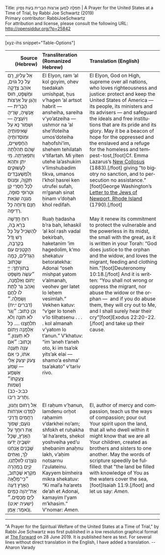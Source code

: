 <html>
<head></head>
<body>
Title: תְּפִלָּה לְמַעַן אַרְצוֹת הַבְּרִית בְּעֵת נִסָּיוֹן | A Prayer for the United States at a Time of Trial, by Rabbi Joe Schwartz (2019)<br />
Primary contributor: RabbiJoeSchwartz<br />
For attribution and license, please consult the following URL: <a href="http://opensiddur.org/?p=25842">http://opensiddur.org/?p=25842</a>
<p />
<hr />

[xyz-ihs snippet="Table-Options"]<table style="width: 100%; margin-left: auto; margin-right: auto;" class="draggable">
<thead><tr><th id="x" style="text-align: right;">Source (Hebrew)</th><th style="text-align: left;">Transliteration (Romanized Hebrew)</th><th style="text-align: left;">Translation (English)</th></tr></thead>
<tbody>
<tr><td style="vertical-align:top;">
<div class="liturgy" lang="he">
אֵל עֶלְיוֹן, 
רָם עַל כָּל גּוֹיִם, 
אוֹהֵב צְדָקָה וּמִשְׁפָּט, 
חוּס וְהָגֵן עַל אַרְצוֹת הַבְּרִית — 
אֲנְשֶׁיהָ, שָׂרֶיהָ וְיוֹעֲצֶיהָ — 
וּשְׁמוֹר נָא עַל שְׁאִיפוֹתֶיהָ וּמוֹסְדוֹתֶיהָ הַחָפְשִיִּים, 
שֶׁהֵם תְּהִלָּתָהּ וְתִּפְאָרְתָּהּ. 
מִי יִתֵּן וּתְהֵא לָעֲשׁוּקִים וְלִמְשֻׁעְבָּדִים תִּקְוָה, 
וּמָנוֹס לְכָל חַסְרֵי קֵן וּטְרוּפֵי סוּפָה, 
מְגַנָּה שִֹנְאַת חִנָּם וְדוֹחָה כָל רְדִיפָה.
</span></div></td>
 
<td style="vertical-align:top;">
<div class="romanized-transliteration" lang="he">
El Elyon, 
ram ’al kol goyim, 
ohev tsedakah umishpat, 
ḥus v’hagen ’al artsot habrit — 
ansheiha, sareiha v’yo’atzeiha — 
ushmor na ’al she’ifoteiha umos’doteiha haḥofshi’im, 
shehem tehilatah v’tifartah. 
Mi yiten utehe la’ashukim v’limshubadim tikva, 
umanos l’khol ḥasrei ken utrufei sufah, 
m’ganah sinat ḥinam v’doḥah khol redifah.
</span></div></td>
 
<td style="vertical-align:top;">
<div class="english" lang="en">
El Elyon, God on High, 
supreme over all nations,
who loves righteousness and justice: 
protect and keep the United States of America — 
its people, its ministers and its advisers —
and safeguard the ideals and free institutions 
that are its pride and its glory. 
May it be a beacon of hope for the oppressed and the enslaved 
and a refuge for the homeless and tempest-tost,[foot]Cf. Emma Lazarus’s <a href="/?p=20604">New Collosus</a> (1883).[/foot] 
giving "to bigotry no sanction, and to persecution no assistance."[foot]George Washington’s <a href="https://founders.archives.gov/documents/Washington/05-06-02-0135">Letter to the Jews of Newport, Rhode Island</a> (1790).[/foot] 
</div></td></tr>


<tr><td style="vertical-align:top;">
<div class="liturgy" lang="he">
רוּחַ חֲדָשָׁה בְּרָא בָּהּ, 
לְהַשְֹכִּיל עַל כָּל רָשׁ וָדַּל בְּקִרְבָּהּ, 
הַקְּטַנִּים עִם הַגְּדֹלִים, 
כְּמָה שֶכָּתוּב בְּתוֹרָתֶךָ: 
יְיָ ״עֹשֶׂה מִשְׁפַּט יָתוֹם וְאַלְמָנָה, 
וְאֹהֵב גֵּר לָתֶת לוֹ לֶחֶם וְשִׂמְלָה.״ <span class="citation">(דברים י:יח)</span>
וְכֵן כָּתוּב: ״וְגֵר לֹא תוֹנֶה וְלֹא תִלְחָצֶנּוּ …. 
כָּל אַלְמָנָה וְיָתוֹם לֹא תְעַנּוּן.״ 
וְכָתוּב: ״אִם עַנֵּה תְעַנֶּה אֹתוֹ, 
כִּי אִם צָעֹק יִצְעַק אֵלַי — 
שָׁמֹעַ אֶשְׁמַע צַעֲקָתוֹ״ <span class="citation">(שמות כב:כ-כב)</span>
וְתָרִיב רִיבוֹ.
</span></div></td>
 
<td style="vertical-align:top;">
<div class="romanized-transliteration" lang="he">
Ruaḥ ḥadasha b’ra bah, 
lehaskil ’al kol rash vadal bekirbah, 
haketanim ’im hagedolim, 
k’mo shekatuv betoratekha: 
Adonai “oseh mishpat yatom v’almanah, 
veohev ger latet lo leḥem vesimlah.” 
Vekhen katuv: “v’ger lo toneh v’lo tilḥatsenu . . . . 
kol almanah v’yatom lo t’anun.” 
V’khatuv: “im ’aneh t’aneh oto, 
ki im tsa’ok yits’ak elai — 
shamo’a eshma’ tsa’akato” 
v’tariv rivo.
</span></div></td>
 
<td style="vertical-align:top;">
<div class="english" lang="en">
May it renew its commitment 
to protect the vulnerable and the powerless in its midst, 
the small with the great,
as it is written in your Torah: 
“God does justice to the orphan and the widow, 
and loves the migrant, feeding and clothing him.”[foot]Deuteronomy 10:18.[/foot] 
And it is written: “You shall not wrong or oppress the migrant, 
nor abuse the widow or the orphan — 
and if you do abuse them, 
they will cry out to Me, 
and I shall surely hear their cry”[foot]Exodus 22:20-22.[/foot] 
and take up their cause. 
</div></td></tr>


<tr><td style="vertical-align:top;">
<div class="liturgy" lang="he">
אֵל רָחוּם וְחַנּוּן, 
לַמְּדֵנוּ אוֹרְחוֹת רַחֲמִים וְדַרְכֵי נוֹעָם; 
שְׁפוֹךְ אֶת רוּחֲךָ עַל הָאָרֶץ, 
שֶׁכָּל יוֹשְׁבֶיהָ יֵדעוּ 
שֶׁבָּנִים אֲנַחְנוּ לָךְ, 
וְאַחִים נוֹצַרְנוּ לְזוּלָתֵנוּ. 
קַיֵּם בִּמְהֵרָה מִקְרָא שֶׁכָּתוּב,
״כִּי־מָלְאָה הָאָרֶץ דֵּעָה אֶת־יְהוָה 
כַּמַּיִם לַיָּם מְכַסִּים.״ <span class="citation">(ישעיה יא:ט)</span>
וְנֹאמַר: אָמֵן.
</span></div></td>
 
<td style="vertical-align:top;">
<div class="romanized-transliteration" lang="he">
El raḥum v’ḥanun, 
lamdenu orḥot raḥamim v’darkhei no’am; 
shfokh et ruḥakha ’al ha’arets, 
shekol yoshveiha yed’u 
shebanim anaḥnu lakh, 
v’aḥim notsarnu l’zulateinu. 
Kayyem bimheira mikra shekatuv: 
“Ki mal’a ha’arets de’ah et Adonai, 
kamayim l’yam m’khasim.” 
V’nomar: <em>Amen</em>.
</span></div></td> 
 
<td style="vertical-align:top;">
<div class="english" lang="en">
El, author of mercy and compassion, 
teach us the ways of compassion; 
pour out Your spirit upon the land, 
that all who dwell within it might know 
that we are all Your children, 
created as brothers and sisters to one another. 
May the words of scripture speedily be fulfilled:
that "the land be filled with knowledge of You 
as the waters cover the sea,[foot]Isaiah 11:9.[/foot]
and let us say: <em>Amen</em>.
</div></td></tr>
</tbody></table>

<hr />

"A Prayer for the Spiritual Welfare of the United States at a Time of Trial," by Rabbi Joe Schwartz was first published in a low resolution graphical format at <a href="https://forward.com/opinion/426422/a-new-prayer-for-the-united-states-in-a-time-of-trial/">The Forward</a> on 28 June 2019. It is published here as text. For several lines without direct translation in the English, I have added a translation. --Aharon Varady
</body>
</html>